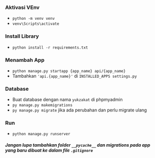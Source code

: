 ### Aktivasi VEnv
- `python -m venv venv`
- `venv\Scripts\activate`
### Install Library
- `python install -r requirements.txt`
### Menambah App
- `python manage.py startapp {app_name} api/{app_name}`
- Tambahkan `'api.{app_name}'` di `INSTALLED_APPS settings.py`
### Database
- Buat database dengan nama `yukzakat` di phpmyadmin
- `py manage.py makemigrations`
- `py manage.py migrate` jika ada perubahan dan perlu migrate ulang
### Run
- `python manage.py runserver`

##### Jangan lupa tambahkan folder `__pycache__` dan migrations pada app yang baru dibuat ke dalam file `.gitignore`
